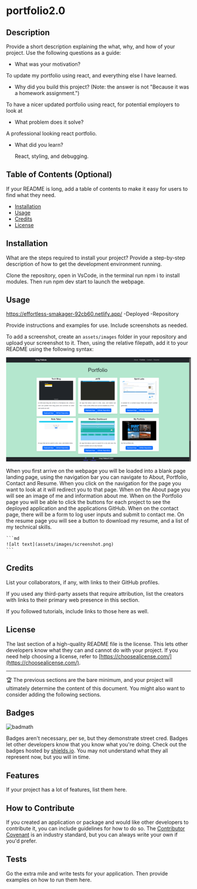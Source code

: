 # portfolio2.0

## Description

Provide a short description explaining the what, why, and how of your project. Use the following questions as a guide:

- What was your motivation?

To update my portfolio using react, and everything else I have learned.

- Why did you build this project? (Note: the answer is not "Because it was a homework assignment.")

To have a nicer updated portfolio using react, for potential employers to look at

- What problem does it solve?

A professional looking react portfolio.

- What did you learn?

  React, styling, and debugging.

## Table of Contents (Optional)

If your README is long, add a table of contents to make it easy for users to find what they need.

- [Installation](#installation)
- [Usage](#usage)
- [Credits](#credits)
- [License](#license)

## Installation

What are the steps required to install your project? Provide a step-by-step description of how to get the development environment running.

Clone the repository, open in VsCode, in the terminal run npm i to install modules. Then run npm dev start to launch the webpage.

## Usage

https://effortless-smakager-92cb60.netlify.app/ -Deployed
-Repository

Provide instructions and examples for use. Include screenshots as needed.

To add a screenshot, create an `assets/images` folder in your repository and upload your screenshot to it. Then, using the relative filepath, add it to your README using the following syntax:

![alt text](src/images/screenshot.png)


When you first arrive on the webpage you will be loaded into a blank page landing page, using the navigation bar you can navigate to About, Portfolio, Contact and Resume. When you click on the navigation for the page you want to look at it will redirect you to that page. When on the About page you will see an image of me and information about me. When on the Portfolio page you will be able to click the buttons for each project to see the deployed application and the applications GitHub. When on the contact page, there will be a form to log user inputs and submit to contact me. On the resume page you will see a button to download my resume, and a list of my technical skills. 



    ```md
    ![alt text](assets/images/screenshot.png)
    ```

## Credits

List your collaborators, if any, with links to their GitHub profiles.

If you used any third-party assets that require attribution, list the creators with links to their primary web presence in this section.

If you followed tutorials, include links to those here as well.

## License

The last section of a high-quality README file is the license. This lets other developers know what they can and cannot do with your project. If you need help choosing a license, refer to [https://choosealicense.com/](https://choosealicense.com/).

---

🏆 The previous sections are the bare minimum, and your project will ultimately determine the content of this document. You might also want to consider adding the following sections.

## Badges

![badmath](https://img.shields.io/github/languages/top/lernantino/badmath)

Badges aren't necessary, per se, but they demonstrate street cred. Badges let other developers know that you know what you're doing. Check out the badges hosted by [shields.io](https://shields.io/). You may not understand what they all represent now, but you will in time.

## Features

If your project has a lot of features, list them here.

## How to Contribute

If you created an application or package and would like other developers to contribute it, you can include guidelines for how to do so. The [Contributor Covenant](https://www.contributor-covenant.org/) is an industry standard, but you can always write your own if you'd prefer.

## Tests

Go the extra mile and write tests for your application. Then provide examples on how to run them here.
